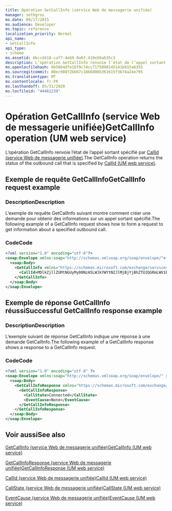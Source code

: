 ```yaml
---
title: Opération GetCallInfo (service Web de messagerie unifiée)
manager: sethgros
ms.date: 09/17/2015
ms.audience: Developer
ms.topic: reference
localization_priority: Normal
api_name:
- GetCallInfo
api_type:
- schema
ms.assetid: 6bccd418-caf7-4eb9-8a6f-410e56a635c3
description: L’opération GetCallInfo renvoie l’état de l’appel sortant spécifié par CallId (service Web de messagerie unifiée).
ms.openlocfilehash: 6b5664dfe16f9c74cc7175098145141b815a6355
ms.sourcegitcommit: 88ec988f2bb67c1866d06b361615f3674a24e795
ms.translationtype: MT
ms.contentlocale: fr-FR
ms.lasthandoff: 05/31/2020
ms.locfileid: "44461239"
---
```

# <a name="getcallinfo-operation-um-web-service"></a><span data-ttu-id="368e7-103">Opération GetCallInfo (service Web de messagerie unifiée)</span><span class="sxs-lookup"><span data-stu-id="368e7-103">GetCallInfo operation (UM web service)</span></span>

<span data-ttu-id="368e7-104">L’opération GetCallInfo renvoie l’état de l’appel sortant spécifié par [CallId (service Web de messagerie unifiée)](callid-um-web-service.md).</span><span class="sxs-lookup"><span data-stu-id="368e7-104">The GetCallInfo operation returns the status of the outbound call that is specified by [CallId (UM web service)](callid-um-web-service.md).</span></span>
  
## <a name="getcallinfo-request-example"></a><span data-ttu-id="368e7-105">Exemple de requête GetCallInfo</span><span class="sxs-lookup"><span data-stu-id="368e7-105">GetCallInfo request example</span></span>

### <a name="description"></a><span data-ttu-id="368e7-106">Description</span><span class="sxs-lookup"><span data-stu-id="368e7-106">Description</span></span>

<span data-ttu-id="368e7-107">L’exemple de requête GetCallInfo suivant montre comment créer une demande pour obtenir des informations sur un appel sortant spécifié.</span><span class="sxs-lookup"><span data-stu-id="368e7-107">The following example of a GetCallInfo request shows how to form a request to get information about a specified outbound call.</span></span>
  
### <a name="code"></a><span data-ttu-id="368e7-108">Code</span><span class="sxs-lookup"><span data-stu-id="368e7-108">Code</span></span>

```XML
<?xml version="1.0" encoding="utf-8"?>
<soap:Envelope xmlns:soap="http://schemas.xmlsoap.org/soap/envelope/">
  <soap:Body>
    <GetCallInfo xmlns="https://schemas.microsoft.com/exchange/services/2006/messages">
      <CallId>MDlkZjllZGMtNGUyMy00NzA5LWJkYWYtN2JlMjBjYjBhZTU2QGRmLWV1bS0wMS5leGNoYW5nZS5jb3JwLm1pY3Jvc29mdC5jb20=</CallId>
    </GetCallInfo>
  </soap:Body>
</soap:Envelope>
```

## <a name="successful-getcallinfo-response-example"></a><span data-ttu-id="368e7-109">Exemple de réponse GetCallInfo réussi</span><span class="sxs-lookup"><span data-stu-id="368e7-109">Successful GetCallInfo response example</span></span>

### <a name="description"></a><span data-ttu-id="368e7-110">Description</span><span class="sxs-lookup"><span data-stu-id="368e7-110">Description</span></span>

<span data-ttu-id="368e7-111">L’exemple suivant de réponse GetCallInfo indique une réponse à une demande GetCallInfo.</span><span class="sxs-lookup"><span data-stu-id="368e7-111">The following example of a GetCallInfo response shows a response to a GetCallInfo request.</span></span>
  
### <a name="code"></a><span data-ttu-id="368e7-112">Code</span><span class="sxs-lookup"><span data-stu-id="368e7-112">Code</span></span>

```XML
<?xml version="1.0" encoding="utf-8" ?> 
<soap:Envelope xmlns:soap="http://schemas.xmlsoap.org/soap/envelope/" xmlns:xsi="http://www.w3.org/2001/XMLSchema-instance" xmlns:xsd="http://www.w3.org/2001/XMLSchema">
  <soap:Body>
    <GetCallInfoResponse xmlns="https://schemas.microsoft.com/exchange/services/2006/messages">
      <GetCallInfoResponse>
        <CallState>Connected</CallState> 
        <EventCause>None</EventCause> 
      </GetCallInfoResponse>
    </GetCallInfoResponse>
  </soap:Body>
</soap:Envelope>
```

## <a name="see-also"></a><span data-ttu-id="368e7-113">Voir aussi</span><span class="sxs-lookup"><span data-stu-id="368e7-113">See also</span></span>



[<span data-ttu-id="368e7-114">GetCallInfo (service Web de messagerie unifiée)</span><span class="sxs-lookup"><span data-stu-id="368e7-114">GetCallInfo (UM web service)</span></span>](getcallinfo-um-web-service.md)
  
[<span data-ttu-id="368e7-115">GetCallInfoResponse (service Web de messagerie unifiée)</span><span class="sxs-lookup"><span data-stu-id="368e7-115">GetCallInfoResponse (UM web service)</span></span>](getcallinforesponse-um-web-service.md)
  
[<span data-ttu-id="368e7-116">CallId (service Web de messagerie unifiée)</span><span class="sxs-lookup"><span data-stu-id="368e7-116">CallId (UM web service)</span></span>](callid-um-web-service.md)
  
[<span data-ttu-id="368e7-117">CallState (service Web de messagerie unifiée)</span><span class="sxs-lookup"><span data-stu-id="368e7-117">CallState (UM web service)</span></span>](callstate-um-web-service.md)
  
[<span data-ttu-id="368e7-118">EventCause (service Web de messagerie unifiée)</span><span class="sxs-lookup"><span data-stu-id="368e7-118">EventCause (UM web service)</span></span>](eventcause-um-web-service.md)

